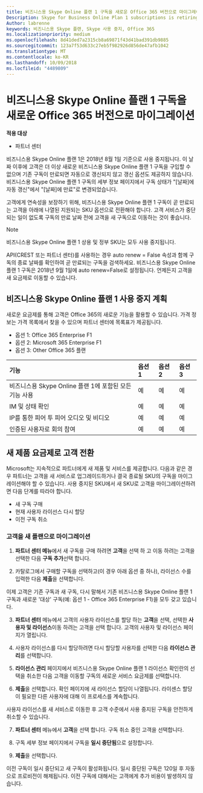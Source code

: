 ```yaml
---
title: 비즈니스용 Skype Online 플랜 1 구독을 새로운 Office 365 버전으로 마이그레이션 | 파트너 센터
Description: Skype for Business Online Plan 1 subscriptions is retiring.
Author: labrenne
keywords: 비즈니스용 Skype 플랜, Skype 사용 중지, Office 365
ms.localizationpriority: medium
ms.openlocfilehash: 8d41ded7a2315cb8a69871f43d41bad391db9885
ms.sourcegitcommit: 123a7f53d633c27eb5f982926d856de47afb1042
ms.translationtype: MT
ms.contentlocale: ko-KR
ms.lasthandoff: 10/09/2018
ms.locfileid: "4489809"
---
```

# <a name="migrate-skype-for-business-online-plan-1-subscriptions-to-newer-office-365-versions"></a>비즈니스용 Skype Online 플랜 1 구독을 새로운 Office 365 버전으로 마이그레이션

**적용 대상**

- 파트너 센터

비즈니스용 Skype Online 플랜 1은 2018년 8월 1일 기준으로 사용 중지됩니다. 이 날짜 이후에 고객은 더 이상 새로운 비즈니스용 Skype Online 플랜 1 구독을 구입할 수 없으며 기존 구독이 만료되면 자동으로 갱신되지 않고 갱신 옵션도 제공하지 않습니다. 비즈니스용 Skype Online 플랜 1 구독의 세부 정보 페이지에서 구독 상태가 "[날짜]에 자동 갱신"에서 "[날짜]에 만료"로 변경되었습니다.  

고객에게 연속성을 보장하기 위해, 비즈니스용 Skype Online 플랜 1 구독이 곧 만료되는 고객을 아래에 나열된 지원되는 SKU 옵션으로 전환해야 합니다. 고객 서비스가 중단되는 일이 없도록 구독의 만료 날짜 전에 고객을 새 구독으로 이동하는 것이 좋습니다. 

>[!NOTE]
>비즈니스용 Skype Online 플랜 1 상용 및 정부 SKU는 모두 사용 중지됩니다.

API(CREST 또는 파트너 센터)를 사용하는 경우 auto renew = False 속성과 함께 구독의 종료 날짜를 확인하여 곧 만료되는 구독을 검색하세요. 비즈니스용 Skype Online 플랜 1 구독은 2018년 9월 1일에 auto renew=False로 설정됩니다. 언제든지 고객을 새 요금제로 이동할 수 있습니다. 

## <a name="skype-for-business-online-plan-1-replacement-plans"></a>비즈니스용 Skype Online 플랜 1 사용 중지 계획

새로운 요금제를 통해 고객은 Office 365의 새로운 기능을 활용할 수 있습니다. 가격 정보는 가격 목록에서 찾을 수 있으며 파트너 센터에 목록표가 제공됩니다. 

- 옵션 1: Office 365 Enterprise F1
- 옵션 2: Microsoft 365 Enterprise F1
- 옵션 3: Other Office 365 플랜

|**기능**    |**옵션 1**   |**옵션 2**   |**옵션 3**   |
|:-----------------|:-----------------|:-------------|:------------|
|비즈니스용 Skype Online 플랜 1에 포함된 모든 기능 사용|예   |예   |예   |
|IM 및 상태 확인 |예   |예   |예   |
|IP를 통한 피어 투 피어 오디오 및 비디오|예   |예   |예   
|인증된 사용자로 회의 참여| 예   |예   |예   |

## <a name="transition-customers-to-new-product-plans"></a>새 제품 요금제로 고객 전환

Microsoft는 지속적으로 파트너에게 새 제품 및 서비스를 제공합니다. 다음과 같은 경우 파트너는 고객을 새 서비스로 업그레이드하거나 결국 종료될 SKU의 구독을 마이그레이션해야 할 수 있습니다. 사용 중지된 SKU에서 새 SKU로 고객을 마이그레이션하려면 다음 단계를 따라야 합니다.

- 새 구독 구매
- 현재 사용자 라이선스 다시 할당
- 이전 구독 취소

### <a name="migrate-your-customers-to-new-plans"></a>고객을 새 플랜으로 마이그레이션

1. **파트너 센터 메뉴**에서 새 구독을 구매 하려면 **고객**을 선택 하 고 이동 하려는 고객을 선택한 다음 **구독 추가**선택 합니다.

2. 카탈로그에서 구매할 구독을 선택하고(이 경우 아래 옵션 중 하나), 라이선스 수를 입력한 다음 **제출**을 선택합니다. 

이제 고객은 기존 구독과 새 구독, 다시 말해서 기존 비즈니스용 Skype Online 플랜 1 구독과 새로운 '대상' 구독(예: 옵션 1 - Office 365 Enterprise F1)을 모두 갖고 있습니다.

3. **파트너 센터** 메뉴에서 고객의 사용자 라이선스를 할당 하는 **고객**을 선택, 선택한 **사용자 및 라이선스**이동 하려는 고객을 선택 합니다. 고객의 사용자 및 라이선스 페이지가 열립니다.

4. 사용자 라이선스를 다시 할당하려면 다시 할당할 사용자를 선택한 다음 **라이선스 관리**를 선택합니다.

5. **라이선스 관리** 페이지에서 비즈니스용 Skype Online 플랜 1 라이선스 확인란의 선택을 취소한 다음 고객을 이동할 구독의 새로운 서비스 요금제를 선택합니다.

6. **제출**을 선택합니다. 확인 페이지에 새 라이선스 할당이 나열됩니다. 라이센스 할당이 필요한 다른 사용자에 대해 이 프로세스를 계속합니다.

사용자 라이선스를 새 서비스로 이동한 후 고객 수준에서 사용 중지된 구독을 안전하게 취소할 수 있습니다.

7. **파트너 센터** 메뉴에서 **고객**을 선택 합니다. 구독 취소 중인 고객을 선택합니다.

8. 구독 세부 정보 페이지에서 구독을 **일시 중단됨**으로 설정합니다.

9. **제출**을 선택합니다.

이전 구독이 일시 중단되고 새 구독이 활성화됩니다. 일시 중단된 구독은 120일 후 자동으로 프로비전이 해제됩니다. 이전 구독에 대해서는 고객에게 추가 비용이 발생하지 않습니다.

